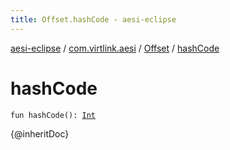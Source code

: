 ```yaml
---
title: Offset.hashCode - aesi-eclipse
---
```


[aesi-eclipse](../../index.html) / [com.virtlink.aesi](../index.html) / [Offset](index.html) / [hashCode](.)

# hashCode

`fun hashCode(): `[`Int`](https://kotlinlang.org/api/latest/jvm/stdlib/kotlin/-int/index.html)

{@inheritDoc}

